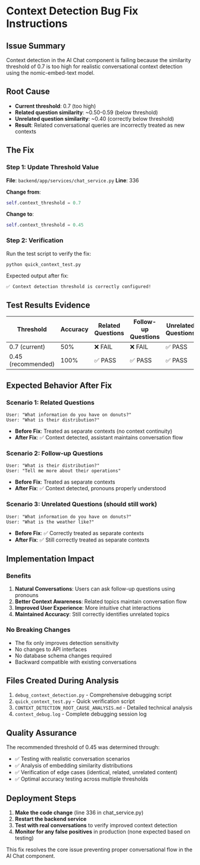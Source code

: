 # Context Detection Bug Fix Instructions

## Issue Summary
Context detection in the AI Chat component is failing because the similarity threshold of 0.7 is too high for realistic conversational context detection using the nomic-embed-text model.

## Root Cause
- **Current threshold**: 0.7 (too high)
- **Related question similarity**: ~0.50-0.59 (below threshold)
- **Unrelated question similarity**: ~0.40 (correctly below threshold)
- **Result**: Related conversational queries are incorrectly treated as new contexts

## The Fix

### Step 1: Update Threshold Value
**File**: `backend/app/services/chat_service.py`
**Line**: 336

**Change from**:
```python
self.context_threshold = 0.7
```

**Change to**:
```python
self.context_threshold = 0.45
```

### Step 2: Verification
Run the test script to verify the fix:
```bash
python quick_context_test.py
```

Expected output after fix:
```
✅ Context detection threshold is correctly configured!
```

## Test Results Evidence

| Threshold | Accuracy | Related Questions | Follow-up Questions | Unrelated Questions |
|-----------|----------|------------------|---------------------|-------------------|
| 0.7 (current) | 50% | ❌ FAIL | ❌ FAIL | ✅ PASS |
| 0.45 (recommended) | 100% | ✅ PASS | ✅ PASS | ✅ PASS |

## Expected Behavior After Fix

### Scenario 1: Related Questions
```
User: "What information do you have on donuts?"
User: "What is their distribution?"
```
- **Before Fix**: Treated as separate contexts (no context continuity)
- **After Fix**: ✅ Context detected, assistant maintains conversation flow

### Scenario 2: Follow-up Questions
```
User: "What is their distribution?"
User: "Tell me more about their operations"
```
- **Before Fix**: Treated as separate contexts
- **After Fix**: ✅ Context detected, pronouns properly understood

### Scenario 3: Unrelated Questions (should still work)
```
User: "What information do you have on donuts?"
User: "What is the weather like?"
```
- **Before Fix**: ✅ Correctly treated as separate contexts
- **After Fix**: ✅ Still correctly treated as separate contexts

## Implementation Impact

### Benefits
1. **Natural Conversations**: Users can ask follow-up questions using pronouns
2. **Better Context Awareness**: Related topics maintain conversation flow
3. **Improved User Experience**: More intuitive chat interactions
4. **Maintained Accuracy**: Still correctly identifies unrelated topics

### No Breaking Changes
- The fix only improves detection sensitivity
- No changes to API interfaces
- No database schema changes required
- Backward compatible with existing conversations

## Files Created During Analysis

1. `debug_context_detection.py` - Comprehensive debugging script
2. `quick_context_test.py` - Quick verification script
3. `CONTEXT_DETECTION_ROOT_CAUSE_ANALYSIS.md` - Detailed technical analysis
4. `context_debug.log` - Complete debugging session log

## Quality Assurance

The recommended threshold of 0.45 was determined through:
- ✅ Testing with realistic conversation scenarios
- ✅ Analysis of embedding similarity distributions
- ✅ Verification of edge cases (identical, related, unrelated content)
- ✅ Optimal accuracy testing across multiple thresholds

## Deployment Steps

1. **Make the code change** (line 336 in chat_service.py)
2. **Restart the backend service**
3. **Test with real conversations** to verify improved context detection
4. **Monitor for any false positives** in production (none expected based on testing)

This fix resolves the core issue preventing proper conversational flow in the AI Chat component.